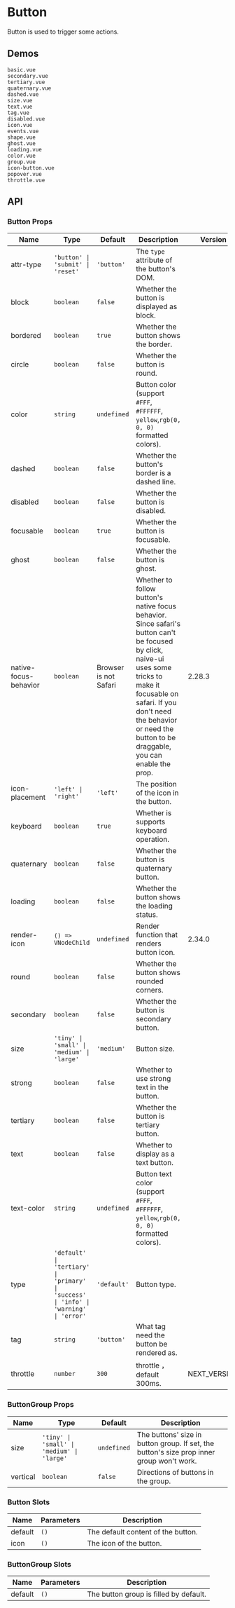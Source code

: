# Button

Button is used to trigger some actions.

## Demos

```demo
basic.vue
secondary.vue
tertiary.vue
quaternary.vue
dashed.vue
size.vue
text.vue
tag.vue
disabled.vue
icon.vue
events.vue
shape.vue
ghost.vue
loading.vue
color.vue
group.vue
icon-button.vue
popover.vue
throttle.vue
```

## API

### Button Props

| Name | Type | Default | Description | Version |
| --- | --- | --- | --- | --- |
| attr-type | `'button' \| 'submit' \| 'reset'` | `'button'` | The `type` attribute of the button's DOM. |  |
| block | `boolean` | `false` | Whether the button is displayed as block. |  |
| bordered | `boolean` | `true` | Whether the button shows the border. |  |
| circle | `boolean` | `false` | Whether the button is round. |  |
| color | `string` | `undefined` | Button color (support `#FFF`, `#FFFFFF`, `yellow`,`rgb(0, 0, 0)` formatted colors). |  |
| dashed | `boolean` | `false` | Whether the button's border is a dashed line. |  |
| disabled | `boolean` | `false` | Whether the button is disabled. |  |
| focusable | `boolean` | `true` | Whether the button is focusable. |  |
| ghost | `boolean` | `false` | Whether the button is ghost. |  |
| native-focus-behavior | `boolean` | Browser is not Safari | Whether to follow button's native focus behavior. Since safari's button can't be focused by click, naive-ui uses some tricks to make it focusable on safari. If you don't need the behavior or need the button to be draggable, you can enable the prop. | 2.28.3 |
| icon-placement | `'left' \| 'right'` | `'left'` | The position of the icon in the button. |  |
| keyboard | `boolean` | `true` | Whether is supports keyboard operation. |  |
| quaternary | `boolean` | `false` | Whether the button is quaternary button. |  |
| loading | `boolean` | `false` | Whether the button shows the loading status. |  |
| render-icon | `() => VNodeChild` | `undefined` | Render function that renders button icon. | 2.34.0 |
| round | `boolean` | `false` | Whether the button shows rounded corners. |  |
| secondary | `boolean` | `false` | Whether the button is secondary button. |  |
| size | `'tiny' \| 'small' \| 'medium' \| 'large'` | `'medium'` | Button size. |  |
| strong | `boolean` | `false` | Whether to use strong text in the button. |  |
| tertiary | `boolean` | `false` | Whether the button is tertiary button. |  |
| text | `boolean` | `false` | Whether to display as a text button. |  |
| text-color | `string` | `undefined` | Button text color (support `#FFF`, `#FFFFFF`, `yellow`,`rgb(0, 0, 0)` formatted colors). |  |
| type | `'default' \| 'tertiary' \| 'primary' \| 'success' \| 'info' \| 'warning' \| 'error'` | `'default'` | Button type. |  |
| tag | `string` | `'button'` | What tag need the button be rendered as. |  |
| throttle | `number` | `300` | throttle ，default 300ms. | NEXT_VERSION |

### ButtonGroup Props

| Name | Type | Default | Description |
| --- | --- | --- | --- |
| size | `'tiny' \| 'small' \| 'medium' \| 'large'` | `undefined` | The buttons' size in button group. If set, the button's size prop inner group won't work. |
| vertical | `boolean` | `false` | Directions of buttons in the group. |

### Button Slots

| Name    | Parameters | Description                        |
| ------- | ---------- | ---------------------------------- |
| default | `()`       | The default content of the button. |
| icon    | `()`       | The icon of the button.            |

### ButtonGroup Slots

| Name    | Parameters | Description                            |
| ------- | ---------- | -------------------------------------- |
| default | `()`       | The button group is filled by default. |
